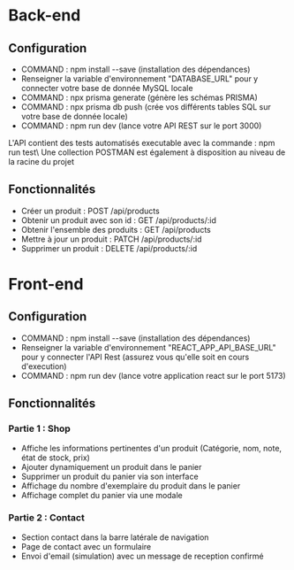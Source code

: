 # Back-end

## Configuration

- COMMAND : npm install --save (installation des dépendances)
- Renseigner la variable d'environnement "DATABASE_URL" pour y connecter votre base de donnée MySQL locale
- COMMAND : npx prisma generate (génère les schémas PRISMA)
- COMMAND : npx prisma db push (crée vos différents tables SQL sur votre base de donnée locale)
- COMMAND : npm run dev (lance votre API REST sur le port 3000)

L'API contient des tests automatisés executable avec la commande : npm run test\\
Une collection POSTMAN est également à disposition au niveau de la racine du projet

## Fonctionnalités

- Créer un produit : POST /api/products
- Obtenir un produit avec son id : GET /api/products/:id
- Obtenir l'ensemble des produits : GET /api/products
- Mettre à jour un produit : PATCH /api/products/:id
- Supprimer un produit : DELETE /api/products/:id

# Front-end

## Configuration

- COMMAND : npm install --save (installation des dépendances)
- Renseigner la variable d'environnement "REACT_APP_API_BASE_URL" pour y connecter l'API Rest (assurez vous qu'elle soit en cours d'execution)
- COMMAND : npm run dev (lance votre application react sur le port 5173)

## Fonctionnalités

### Partie 1 : Shop

- Affiche les informations pertinentes d'un produit (Catégorie, nom, note, état de stock, prix)
- Ajouter dynamiquement un produit dans le panier
- Supprimer un produit du panier via son interface
- Affichage du nombre d'exemplaire du produit dans le panier
- Affichage complet du panier via une modale

### Partie 2 : Contact

- Section contact dans la barre latérale de navigation
- Page de contact avec un formulaire
- Envoi d'email (simulation) avec un message de reception confirmé

